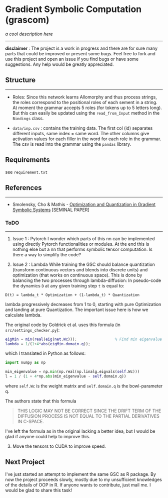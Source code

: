 # **Gra**dient **S**ymbolic **Com**putation (grascom)

_a cool description here_

---

**disclaimer** : The project is a work in progress and there are for sure many parts that could be improved or present some bugs. Feel free to fork and use this project and open an issue if you find bugs or have some suggestions. Any help would be greatly appreciated.

## Structure

---

- Roles: Since this network learns Allomorphy and thus process strings, the roles correspond to the positional roles of each sement in a string. At moment the grammar accepts 5 roles (for tokens up to 5 letters long). But this can easily be updated using the `read_from_Input` method in the `Bindings` class.

- `data/inp.csv` : contains the training data. The first col (id) separates different inputs, same index = same word. The other columns give activation values for each filler in the word for each role in the grammar. The csv is read into the grammar using the `pandas` library.

## Requirements

see `requirement.txt`

## References

---

- Smolensky, Cho & Mathis - [Optimization and Quantization in Gradient Symbolic Systems](https://onlinelibrary.wiley.com/doi/pdf/10.1111/cogs.12047) [SEMINAL PAPER]

### ToDO

---

1. Issue 1 : Pytorch
   I wonder which parts of this nn can be implemented using directly Pytorch functionalities or modules.
   At the end this is nothing else but a nn that performs symbolic tensor computation. Is there a way to simplify the code?

2. Issue 2 : Lambda
   While training the GSC should balance quantization (transform continuous vectors and blends into discrete units) and optimization (that works on continuous space). This is done by balancing the two processes through lambda-diffusion:
   In pseudo-code the dynamics `D` at any given training step `t` is equal to:

`D(t) = lambda_t * Optimization + (1-lambda_t) * Quantization`

lambda progressively decreases from 1 to 0, starting with pure Optimization and landing at pure Quantization. The important issue here is how we calculate lambda.

The original code by Goldrick et al. uses this formula (in `src/settings_checker.py`):

```matlab
eigMin = min(real(eig(net.Wc)));                 % Find min eigenvalue of c-space weight matrix.
lambda = 1/(1+4*abs(eigMin-domain.q));

```

which I translated in Python as follows:

```python
import numpy as np

min_eigenvalue = np.min(np.real(np.linalg.eigvals(self.Wc)))
l = 1 / (1 + 4*np.abs(min_eigenvalue - self.domain.q))

```

where `self.Wc` is the weight matrix and `self.domain.q` is the bowl-parameter q.

The authors state that this formula

> THIS LOGIC MAY NOT BE CORRECT SINCE THE DRIFT TERM OF THE DIFFUSION PROCESS IS NOT EQUAL TO THE PARTIAL DERIVATIVES IN C-SPACE.

I've left the formula as in the original lacking a better idea, but I would be glad if anyone could help to improve this.

3. Move the tensors to CUDA to improve speed.

## Next Project

I've just started an attempt to implement the same GSC as R package. By now the project proceeds slowly, mostly due to my unsufficient knowledges of the details of OOP in R. If anyone wants to contribute, just mail me. I would be glad to share this task!

